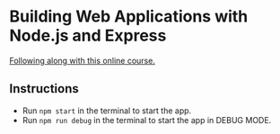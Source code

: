 # Building Web Applications with Node.js and Express

[Following along with this online course.](https://app.pluralsight.com/library/courses/nodejs-express-web-applications-building/table-of-contents)

## Instructions
- Run `npm start` in the terminal to start the app.
- Run `npm run debug` in the terminal to start the app in DEBUG MODE.